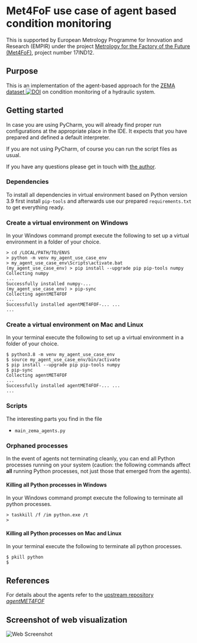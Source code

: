 # Met4FoF use case of agent based condition monitoring

This is supported by European Metrology Programme for Innovation and Research (EMPIR)
under the project
[Metrology for the Factory of the Future (Met4FoF)](https://met4fof.eu), project number
17IND12.

## Purpose

This is an implementation of the agent-based approach for the [ZEMA dataset ![DOI
](https://zenodo.org/badge/DOI/10.5281/zenodo.1323611.svg
)](https://doi.org/10.5281/zenodo.1323611)
on condition monitoring of a hydraulic system.

## Getting started

In case you are using PyCharm, you will already find proper run configurations at the
appropriate place in the IDE. It expects that you have prepared and defined a default
interpreter.

If you are not using PyCharm, of course you can run the script files as usual.

If you have any questions please get in touch with
[the author](https://github.com/bangxiangyong).

### Dependencies

To install all dependencies in virtual environment based on Python version 3.9 first
install `pip-tools` and afterwards use our prepared `requirements.txt` to get
everything ready.

### Create a virtual environment on Windows

In your Windows command prompt execute the following to set up a virtual environment
in a folder of your choice.

```shell
> cd /LOCAL/PATH/TO/ENVS
> python -m venv my_agent_use_case_env
> my_agent_use_case_env\Scripts\activate.bat
(my_agent_use_case_env) > pip install --upgrade pip pip-tools numpy
Collecting numpy
...
Successfully installed numpy-...
(my_agent_use_case_env) > pip-sync
Collecting agentMET4FOF
...
Successfully installed agentMET4FOF-... ...
...
```

### Create a virtual environment on Mac and Linux

In your terminal execute the following to set up a virtual environment
in a folder of your choice.

```shell
$ python3.8 -m venv my_agent_use_case_env
$ source my_agent_use_case_env/bin/activate
$ pip install --upgrade pip pip-tools numpy
$ pip-sync
Collecting agentMET4FOF
...
Successfully installed agentMET4FOF-... ...
...
```

### Scripts

The interesting parts you find in the file

- `main_zema_agents.py`

### Orphaned processes

In the event of agents not terminating cleanly, you can end all Python processes
running on your system (caution: the following commands affect **all** running Python
 processes, not just those that emerged from the agents).

#### Killing all Python processes in Windows

In your Windows command prompt execute the following to terminate all python processes.

```shell
> taskkill /f /im python.exe /t
>
```

#### Killing all Python processes on Mac and Linux

In your terminal execute the following to terminate all python processes.

```shell
$ pkill python
$
```

## References

For details about the agents refer to the
[upstream repository _agentMET4FOF_](https://github.com/bangxiangyong/agentMET4FOF)

## Screenshot of web visualization
![Web Screenshot](https://github.com/bangxiangyong/agentMet4FoF/blob/master/screenshot_met4fof.png)
